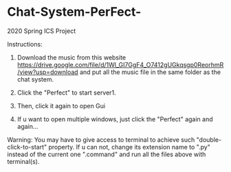 # Chat-System-PerFect-
2020 Spring ICS Project


Instructions:
1. Download the music from this website https://drive.google.com/file/d/1Wl_GI7GgF4_O7412gUGkqsgp0ReorhmR/view?usp=download and put all the music file in the same folder as the chat system.

2. Click the "Perfect" to start server1. 
3. Then, click it again to open Gui
4. If u want to open multiple windows, just click the "Perfect" again and again...

Warning:
You may have to give access to terminal to achieve such "double-click-to-start" property. If u can not, change its extension name to ".py" instead of the current one ".command" and run all the files above with terminal(s).


